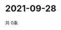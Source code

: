# 2021-09-28
  共 0条

  <!-- BEGIN -->
  <!-- 最后更新时间Tue Sep 28 2021 18:03:53 GMT+0000 (Coordinated Universal Time) -->
  
  <!-- END -->
  
  